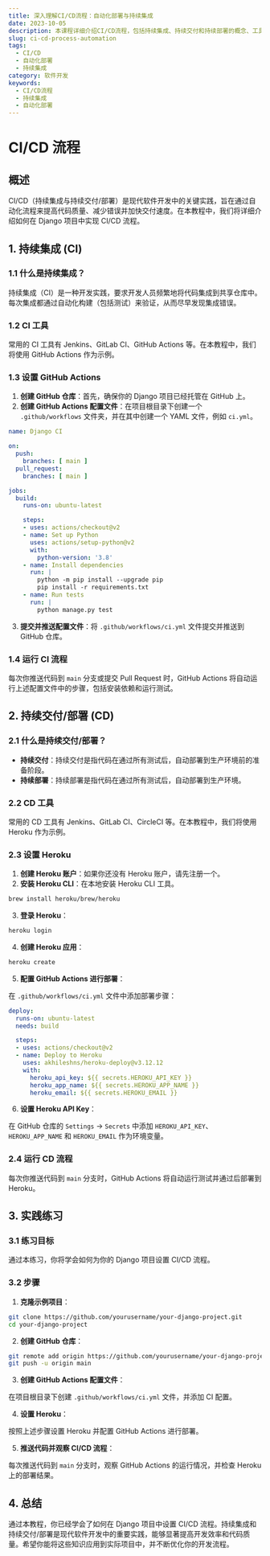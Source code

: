 ```yaml
---
title: 深入理解CI/CD流程：自动化部署与持续集成
date: 2023-10-05
description: 本课程详细介绍CI/CD流程，包括持续集成、持续交付和持续部署的概念、工具和最佳实践，帮助开发者实现高效的自动化部署。
slug: ci-cd-process-automation
tags:
  - CI/CD
  - 自动化部署
  - 持续集成
category: 软件开发
keywords:
  - CI/CD流程
  - 持续集成
  - 自动化部署
---
```


# CI/CD 流程

## 概述

CI/CD（持续集成与持续交付/部署）是现代软件开发中的关键实践，旨在通过自动化流程来提高代码质量、减少错误并加快交付速度。在本教程中，我们将详细介绍如何在 Django 项目中实现 CI/CD 流程。

## 1. 持续集成 (CI)

### 1.1 什么是持续集成？

持续集成（CI）是一种开发实践，要求开发人员频繁地将代码集成到共享仓库中。每次集成都通过自动化构建（包括测试）来验证，从而尽早发现集成错误。

### 1.2 CI 工具

常用的 CI 工具有 Jenkins、GitLab CI、GitHub Actions 等。在本教程中，我们将使用 GitHub Actions 作为示例。

### 1.3 设置 GitHub Actions

1. **创建 GitHub 仓库**：首先，确保你的 Django 项目已经托管在 GitHub 上。
2. **创建 GitHub Actions 配置文件**：在项目根目录下创建一个 `.github/workflows` 文件夹，并在其中创建一个 YAML 文件，例如 `ci.yml`。

```yaml
name: Django CI

on:
  push:
    branches: [ main ]
  pull_request:
    branches: [ main ]

jobs:
  build:
    runs-on: ubuntu-latest

    steps:
    - uses: actions/checkout@v2
    - name: Set up Python
      uses: actions/setup-python@v2
      with:
        python-version: '3.8'
    - name: Install dependencies
      run: |
        python -m pip install --upgrade pip
        pip install -r requirements.txt
    - name: Run tests
      run: |
        python manage.py test
```

3. **提交并推送配置文件**：将 `.github/workflows/ci.yml` 文件提交并推送到 GitHub 仓库。

### 1.4 运行 CI 流程

每次你推送代码到 `main` 分支或提交 Pull Request 时，GitHub Actions 将自动运行上述配置文件中的步骤，包括安装依赖和运行测试。

## 2. 持续交付/部署 (CD)

### 2.1 什么是持续交付/部署？

- **持续交付**：持续交付是指代码在通过所有测试后，自动部署到生产环境前的准备阶段。
- **持续部署**：持续部署是指代码在通过所有测试后，自动部署到生产环境。

### 2.2 CD 工具

常用的 CD 工具有 Jenkins、GitLab CI、CircleCI 等。在本教程中，我们将使用 Heroku 作为示例。

### 2.3 设置 Heroku

1. **创建 Heroku 账户**：如果你还没有 Heroku 账户，请先注册一个。
2. **安装 Heroku CLI**：在本地安装 Heroku CLI 工具。

```bash
brew install heroku/brew/heroku
```

3. **登录 Heroku**：

```bash
heroku login
```

4. **创建 Heroku 应用**：

```bash
heroku create
```

5. **配置 GitHub Actions 进行部署**：

在 `.github/workflows/ci.yml` 文件中添加部署步骤：

```yaml
deploy:
  runs-on: ubuntu-latest
  needs: build

  steps:
  - uses: actions/checkout@v2
  - name: Deploy to Heroku
    uses: akhileshns/heroku-deploy@v3.12.12
    with:
      heroku_api_key: ${{ secrets.HEROKU_API_KEY }}
      heroku_app_name: ${{ secrets.HEROKU_APP_NAME }}
      heroku_email: ${{ secrets.HEROKU_EMAIL }}
```

6. **设置 Heroku API Key**：

在 GitHub 仓库的 `Settings` -> `Secrets` 中添加 `HEROKU_API_KEY`、`HEROKU_APP_NAME` 和 `HEROKU_EMAIL` 作为环境变量。

### 2.4 运行 CD 流程

每次你推送代码到 `main` 分支时，GitHub Actions 将自动运行测试并通过后部署到 Heroku。

## 3. 实践练习

### 3.1 练习目标

通过本练习，你将学会如何为你的 Django 项目设置 CI/CD 流程。

### 3.2 步骤

1. **克隆示例项目**：

```bash
git clone https://github.com/yourusername/your-django-project.git
cd your-django-project
```

2. **创建 GitHub 仓库**：

```bash
git remote add origin https://github.com/yourusername/your-django-project.git
git push -u origin main
```

3. **创建 GitHub Actions 配置文件**：

在项目根目录下创建 `.github/workflows/ci.yml` 文件，并添加 CI 配置。

4. **设置 Heroku**：

按照上述步骤设置 Heroku 并配置 GitHub Actions 进行部署。

5. **推送代码并观察 CI/CD 流程**：

每次推送代码到 `main` 分支时，观察 GitHub Actions 的运行情况，并检查 Heroku 上的部署结果。

## 4. 总结

通过本教程，你已经学会了如何在 Django 项目中设置 CI/CD 流程。持续集成和持续交付/部署是现代软件开发中的重要实践，能够显著提高开发效率和代码质量。希望你能将这些知识应用到实际项目中，并不断优化你的开发流程。